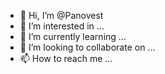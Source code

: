 - 👋 Hi, I’m @Panovest
- 👀 I’m interested in ...
- 🌱 I’m currently learning ...
- 💞️ I’m looking to collaborate on ...
- 📫 How to reach me ...

<!---
Panovest/Panovest is a ✨ special ✨ repository because its `README.md` (this file) appears on your GitHub profile.
You can click the Preview link to take a look at your changes.
--->
